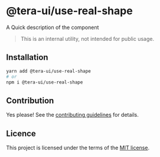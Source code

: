 # @tera-ui/use-real-shape

A Quick description of the component

> This is an internal utility, not intended for public usage.

## Installation

```sh
yarn add @tera-ui/use-real-shape
# or
npm i @tera-ui/use-real-shape
```

## Contribution

Yes please! See the
[contributing guidelines](https://github.com/hieumau12/nextui-tera/blob/master/CONTRIBUTING.md)
for details.

## Licence

This project is licensed under the terms of the
[MIT license](https://github.com/hieumau12/nextui-tera/blob/master/LICENSE).
